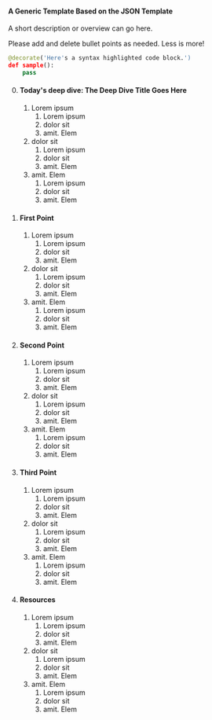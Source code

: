 

#### A Generic Template Based on the JSON Template

A short description or overview can go here.

Please add and delete bullet points as needed. Less is more!

```python
@decorate('Here's a syntax highlighted code block.')
def sample():
    pass
```

0. #### Today's deep dive: The Deep Dive Title Goes Here
    1. Lorem ipsum
        1. Lorem ipsum
        2. dolor sit
        3. amit. Elem
    2. dolor sit
        1. Lorem ipsum
        2. dolor sit
        3. amit. Elem
    3. amit. Elem
        1. Lorem ipsum
        2. dolor sit
        3. amit. Elem


1. #### First Point
    1. Lorem ipsum
        1. Lorem ipsum
        2. dolor sit
        3. amit. Elem
    2. dolor sit
        1. Lorem ipsum
        2. dolor sit
        3. amit. Elem
    3. amit. Elem
        1. Lorem ipsum
        2. dolor sit
        3. amit. Elem

2. #### Second Point
    1. Lorem ipsum
        1. Lorem ipsum
        2. dolor sit
        3. amit. Elem
    2. dolor sit
        1. Lorem ipsum
        2. dolor sit
        3. amit. Elem
    3. amit. Elem
        1. Lorem ipsum
        2. dolor sit
        3. amit. Elem

3. #### Third Point
    1. Lorem ipsum
        1. Lorem ipsum
        2. dolor sit
        3. amit. Elem
    2. dolor sit
        1. Lorem ipsum
        2. dolor sit
        3. amit. Elem
    3. amit. Elem
        1. Lorem ipsum
        2. dolor sit
        3. amit. Elem

4. #### Resources
    1. Lorem ipsum
        1. Lorem ipsum
        2. dolor sit
        3. amit. Elem
    2. dolor sit
        1. Lorem ipsum
        2. dolor sit
        3. amit. Elem
    3. amit. Elem
        1. Lorem ipsum
        2. dolor sit
        3. amit. Elem
